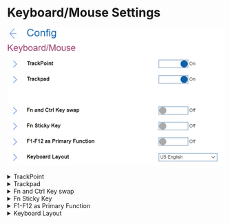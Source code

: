 # Keyboard/Mouse Settings #
![](./img/keyboardmouse.png)

<details><summary>TrackPoint</summary>
One of 2 possible states:

1.	Off - Built-in Track point is disabled.
2.	**On** - Built-in TrackPoint is enabled. Default. 

| WMI Setting name | Values | Locked by SVP | AMD/Intel |
|:---|:---|:---|:---|
| TrackPoint | Enable, Disable (on AMD-based machine) <br> Disable, Automatic (on Intel-based machine)| No | Both |

</details>

<details><summary>Trackpad</summary>
One of 2 possible states:

1.	Off - Built-in Trackpad is disabled.
2.	**On** - Built-in Trackpad is enabled. Default.

| WMI Setting name | Values | Locked by SVP | AMD/Intel |
|:---|:---|:---|:---|
| TouchPad | Disable, Enable (on AMD-based machine) <br> Disable, Automatic (on Intel-based machine)| No | Both |
</details>

<details><summary>Fn and Ctrl Key swap</summary>
One of 2 possible states:

1.	**Off** - Fn key and Ctrl key behaviour is as printed on the keyboard. Default.
2.	On - Fn key works as Ctrl key. Ctrl key works as Fn key. Note. Bottom-Left key will wake the system from sleep state.

| WMI Setting name | Values | Locked by SVP | AMD/Intel |
|:---|:---|:---|:---|
| FnCtrlKeySwap | Disable, Enable | No | Both |
</details>

<details><summary>Fn Sticky Key</summary>

One of 2 possible states:

1.	**Off** - Fn key will not switch to sticky state. Default.
2.	On - User can press Fn key to keep it in a pressed condition, then press the desired function key. The action is equivalent to pressing the required key and the Fn key simultaneously. When User presses the Fn key twice, the state is locked until User presses the Fn key again.

| WMI Setting name | Values | Locked by SVP | AMD/Intel |
|:---|:---|:---|:---|
| FnSticky | Disable, Enable | No | Both |
</details>

<details><summary>F1-F12 as Primary Function</summary>
One of 2 possible states:

1.	On - Executes the F1-F12 function.
2.	**Off** - Executes the special function. Default. 

Alternatively, to switch to above two options, press Fn+Esc to use FnLk (Fn Lock). LED in on when FnLk is enabled.

| WMI Setting name | Values | Locked by SVP | AMD/Intel |
|:---|:---|:---|:---|
| FnKeyAsPrimary | Disable, Enable | No | Both |
</details>

<details><summary>Keyboard Layout</summary>
Field to select keyboard layout in pre-OS environment. This configuration does not affect OS.
Possible options:

1.	**US English** - Default
2.	Canadian French Multilingual
3.	Canadian French
4.	Spanish (Latin America) 
5.	Portuguese (Brazil)
6.	Belgian
7.	Danish
8.	Spanish
9.	French
10.	German
11.	Hungarian
12.	Icelandic
13.	Italian
14.	Norwegian
15.	Portuguese
16.	Slovenian
17.	Swedish
18.	Swiss
19.	Turkish
20.	UK English
21.	Japanese
22.	Korean
23.	Traditional Chinese
24.	Turkish-F
25.	Estonian
26.	Finnish
27.	Czech

**Note**. On latest machines in BIOS added support for ASCII special characters and symbols such as @, ! ,?, etc. Those characters depend on keyboard layout and BIOS cannot know the attached keyboard, therefore users have to select keyboard layout if they replace keyboard.

| WMI Setting name | Values | Locked by SVP | AMD/Intel |
|:---|:---|:---|:---|
| KeyboardLayout | English_US, CanadianFrenchMultilingual, CanadianFrench, <br>Spanish_LA, Portuguese_BR, Belgian, Danish, <br>Spanish, French, German, Hungarian, Icelandic, <br>Italian, Norwegian, Portuguese, Slovenian, <br>Swedish, Swiss, Turkish, English_UK, Japanese,<br>Korean, TraditionalChinese, Turkish-F, Estonian, Finnish, Czech | No | Both |

</details>